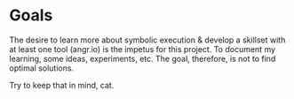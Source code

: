 # Goals
The desire to learn more about symbolic execution & develop a skillset with at least one tool (angr.io) is the impetus for this project. To document my learning, some ideas, experiments, etc. The goal, therefore, is not to find optimal solutions.

Try to keep that in mind, cat.